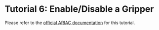 # Tutorial 6: Enable/Disable a Gripper

Please refer to the [official ARIAC documentation](https://ariac.readthedocs.io/en/latest/tutorials/tutorial_6.html) for this tutorial.
